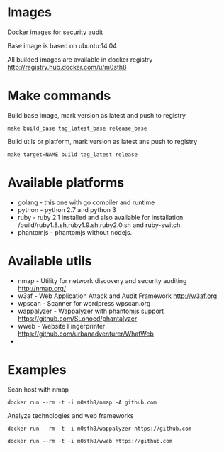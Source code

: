 Images
======

Docker images for security audit

Base image is based on ubuntu:14.04

All builded images are available in docker registry http://registry.hub.docker.com/u/m0sth8

Make commands
=============

Build base image, mark version as latest and push to registry

`make build_base tag_latest_base release_base`

Build utils or platform, mark version as latest ans push to registry

`make target=NAME build tag_latest release` 

Available platforms
===================

 * golang - this one with go compiler and runtime
 * python - python 2.7 and python 3 
 * ruby - ruby 2.1 installed and also available for installation /build/ruby1.8.sh,ruby1.9.sh,ruby2.0.sh and ruby-switch.
 * phantomjs - phantomjs without nodejs.

Available utils
===============

 * nmap - Utility for network discovery and security auditing http://nmap.org/
 * w3af - Web Application Attack and Audit Framework http://w3af.org
 * wpscan - Scanner for wordpress wpscan.org
 * wappalyzer - Wappalyzer with phantomjs support https://github.com/SLonoed/phantalyzer 
 * wweb - Website Fingerprinter https://github.com/urbanadventurer/WhatWeb
 * 
 
Examples
========

Scan host with nmap

`docker run --rm -t -i m0sth8/nmap -A github.com`

Analyze technologies and web frameworks

`docker run --rm -t -i m0sth8/wappalyzer https://github.com`

`docker run --rm -t -i m0sth8/wweb https://github.com`
